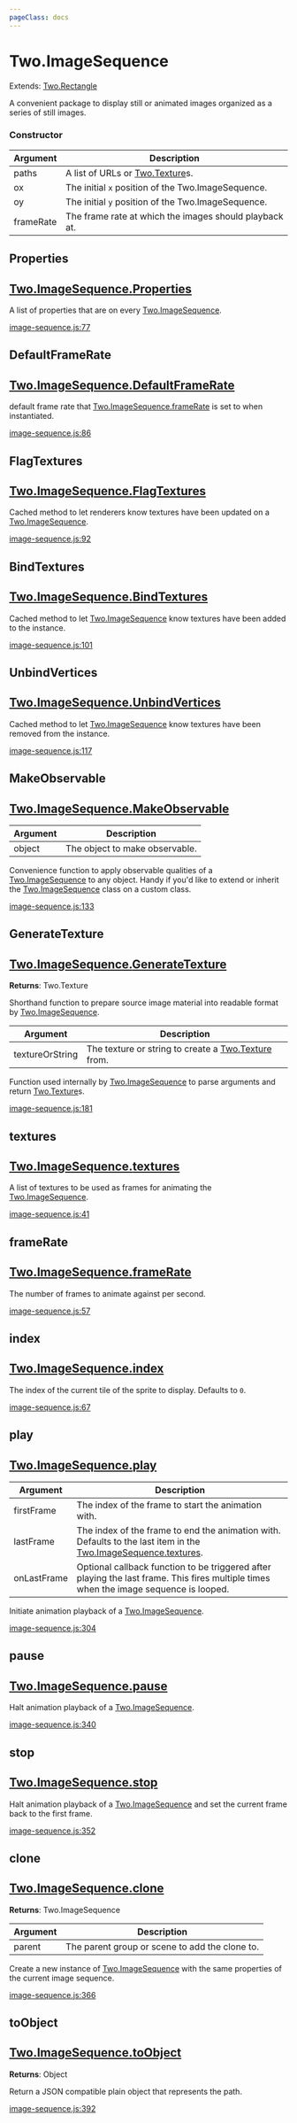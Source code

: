 ```yaml
---
pageClass: docs
---
```


# Two.ImageSequence


<div class="extends">

Extends: [Two.Rectangle](/docs/shapes/rectangle/)

</div>


A convenient package to display still or animated images organized as a series of still images.


<div class="meta">
  <custom-button text="Source" type="source" href="https://github.com/jonobr1/two.js/blob/dev/src/effects/image-sequence.js" />
</div>



### Constructor


| Argument | Description |
| ---- | ----------- |
|  paths  | A list of URLs or [Two.Texture](/docs/texture)s. |
|  ox  | The initial `x` position of the Two.ImageSequence. |
|  oy  | The initial `y` position of the Two.ImageSequence. |
|  frameRate  | The frame rate at which the images should playback at. |



<div class="static member ">

## Properties

<h2 class="longname" aria-hidden="true"><a href="#Properties"><span class="prefix">Two.ImageSequence.</span><span class="shortname">Properties</span></a></h2>










<div class="properties">

A list of properties that are on every [Two.ImageSequence](/docs/imagesequence).

</div>








<div class="meta">

  <a class="lineno" target="_blank" rel="noopener noreferrer" href="https://github.com/jonobr1/two.js/blob/dev/src/effects/image-sequence.js#L77">
    image-sequence.js:77
  </a>

</div>






</div>



<div class="static member ">

## DefaultFrameRate

<h2 class="longname" aria-hidden="true"><a href="#DefaultFrameRate"><span class="prefix">Two.ImageSequence.</span><span class="shortname">DefaultFrameRate</span></a></h2>










<div class="properties">

default frame rate that [Two.ImageSequence.frameRate](/docs/imagesequence/#two-imagesequence-framerate) is set to when instantiated.

</div>








<div class="meta">

  <a class="lineno" target="_blank" rel="noopener noreferrer" href="https://github.com/jonobr1/two.js/blob/dev/src/effects/image-sequence.js#L86">
    image-sequence.js:86
  </a>

</div>






</div>



<div class="static function ">

## FlagTextures

<h2 class="longname" aria-hidden="true"><a href="#FlagTextures"><span class="prefix">Two.ImageSequence.</span><span class="shortname">FlagTextures</span></a></h2>















<div class="description">

Cached method to let renderers know textures have been updated on a [Two.ImageSequence](/docs/imagesequence).

</div>



<div class="meta">

  <a class="lineno" target="_blank" rel="noopener noreferrer" href="https://github.com/jonobr1/two.js/blob/dev/src/effects/image-sequence.js#L92">
    image-sequence.js:92
  </a>

</div>






</div>



<div class="static function ">

## BindTextures

<h2 class="longname" aria-hidden="true"><a href="#BindTextures"><span class="prefix">Two.ImageSequence.</span><span class="shortname">BindTextures</span></a></h2>















<div class="description">

Cached method to let [Two.ImageSequence](/docs/imagesequence) know textures have been added to the instance.

</div>



<div class="meta">

  <a class="lineno" target="_blank" rel="noopener noreferrer" href="https://github.com/jonobr1/two.js/blob/dev/src/effects/image-sequence.js#L101">
    image-sequence.js:101
  </a>

</div>






</div>



<div class="static function ">

## UnbindVertices

<h2 class="longname" aria-hidden="true"><a href="#UnbindVertices"><span class="prefix">Two.ImageSequence.</span><span class="shortname">UnbindVertices</span></a></h2>















<div class="description">

Cached method to let [Two.ImageSequence](/docs/imagesequence) know textures have been removed from the instance.

</div>



<div class="meta">

  <a class="lineno" target="_blank" rel="noopener noreferrer" href="https://github.com/jonobr1/two.js/blob/dev/src/effects/image-sequence.js#L117">
    image-sequence.js:117
  </a>

</div>






</div>



<div class="static function ">

## MakeObservable

<h2 class="longname" aria-hidden="true"><a href="#MakeObservable"><span class="prefix">Two.ImageSequence.</span><span class="shortname">MakeObservable</span></a></h2>












<div class="params">

| Argument | Description |
| ---- | ----------- |
|  object  | The object to make observable. |
</div>




<div class="description">

Convenience function to apply observable qualities of a [Two.ImageSequence](/docs/imagesequence) to any object. Handy if you'd like to extend or inherit the [Two.ImageSequence](/docs/imagesequence) class on a custom class.

</div>



<div class="meta">

  <a class="lineno" target="_blank" rel="noopener noreferrer" href="https://github.com/jonobr1/two.js/blob/dev/src/effects/image-sequence.js#L133">
    image-sequence.js:133
  </a>

</div>






</div>



<div class="static member ">

## GenerateTexture

<h2 class="longname" aria-hidden="true"><a href="#GenerateTexture"><span class="prefix">Two.ImageSequence.</span><span class="shortname">GenerateTexture</span></a></h2>




<div class="returns">

__Returns__: Two.Texture



</div>







<div class="properties">

Shorthand function to prepare source image material into readable format by [Two.ImageSequence](/docs/imagesequence).

</div>



<div class="params">

| Argument | Description |
| ---- | ----------- |
|  textureOrString  | The texture or string to create a [Two.Texture](/docs/texture) from. |
</div>




<div class="description">

Function used internally by [Two.ImageSequence](/docs/imagesequence) to parse arguments and return [Two.Texture](/docs/texture)s.

</div>



<div class="meta">

  <a class="lineno" target="_blank" rel="noopener noreferrer" href="https://github.com/jonobr1/two.js/blob/dev/src/effects/image-sequence.js#L181">
    image-sequence.js:181
  </a>

</div>






</div>



<div class="instance member ">

## textures

<h2 class="longname" aria-hidden="true"><a href="#textures"><span class="prefix">Two.ImageSequence.</span><span class="shortname">textures</span></a></h2>










<div class="properties">

A list of textures to be used as frames for animating the [Two.ImageSequence](/docs/imagesequence).

</div>








<div class="meta">

  <a class="lineno" target="_blank" rel="noopener noreferrer" href="https://github.com/jonobr1/two.js/blob/dev/src/effects/image-sequence.js#L41">
    image-sequence.js:41
  </a>

</div>






</div>



<div class="instance member ">

## frameRate

<h2 class="longname" aria-hidden="true"><a href="#frameRate"><span class="prefix">Two.ImageSequence.</span><span class="shortname">frameRate</span></a></h2>










<div class="properties">

The number of frames to animate against per second.

</div>








<div class="meta">

  <a class="lineno" target="_blank" rel="noopener noreferrer" href="https://github.com/jonobr1/two.js/blob/dev/src/effects/image-sequence.js#L57">
    image-sequence.js:57
  </a>

</div>






</div>



<div class="instance member ">

## index

<h2 class="longname" aria-hidden="true"><a href="#index"><span class="prefix">Two.ImageSequence.</span><span class="shortname">index</span></a></h2>










<div class="properties">

The index of the current tile of the sprite to display. Defaults to `0`.

</div>








<div class="meta">

  <a class="lineno" target="_blank" rel="noopener noreferrer" href="https://github.com/jonobr1/two.js/blob/dev/src/effects/image-sequence.js#L67">
    image-sequence.js:67
  </a>

</div>






</div>



<div class="instance function ">

## play

<h2 class="longname" aria-hidden="true"><a href="#play"><span class="prefix">Two.ImageSequence.</span><span class="shortname">play</span></a></h2>












<div class="params">

| Argument | Description |
| ---- | ----------- |
|  firstFrame  | The index of the frame to start the animation with. |
|  lastFrame  | The index of the frame to end the animation with. Defaults to the last item in the [Two.ImageSequence.textures](/docs/imagesequence/#two-imagesequence-textures). |
|  onLastFrame  | Optional callback function to be triggered after playing the last frame. This fires multiple times when the image sequence is looped. |
</div>




<div class="description">

Initiate animation playback of a [Two.ImageSequence](/docs/imagesequence).

</div>



<div class="meta">

  <a class="lineno" target="_blank" rel="noopener noreferrer" href="https://github.com/jonobr1/two.js/blob/dev/src/effects/image-sequence.js#L304">
    image-sequence.js:304
  </a>

</div>






</div>



<div class="instance function ">

## pause

<h2 class="longname" aria-hidden="true"><a href="#pause"><span class="prefix">Two.ImageSequence.</span><span class="shortname">pause</span></a></h2>















<div class="description">

Halt animation playback of a [Two.ImageSequence](/docs/imagesequence).

</div>



<div class="meta">

  <a class="lineno" target="_blank" rel="noopener noreferrer" href="https://github.com/jonobr1/two.js/blob/dev/src/effects/image-sequence.js#L340">
    image-sequence.js:340
  </a>

</div>






</div>



<div class="instance function ">

## stop

<h2 class="longname" aria-hidden="true"><a href="#stop"><span class="prefix">Two.ImageSequence.</span><span class="shortname">stop</span></a></h2>















<div class="description">

Halt animation playback of a [Two.ImageSequence](/docs/imagesequence) and set the current frame back to the first frame.

</div>



<div class="meta">

  <a class="lineno" target="_blank" rel="noopener noreferrer" href="https://github.com/jonobr1/two.js/blob/dev/src/effects/image-sequence.js#L352">
    image-sequence.js:352
  </a>

</div>






</div>



<div class="instance function ">

## clone

<h2 class="longname" aria-hidden="true"><a href="#clone"><span class="prefix">Two.ImageSequence.</span><span class="shortname">clone</span></a></h2>




<div class="returns">

__Returns__: Two.ImageSequence



</div>









<div class="params">

| Argument | Description |
| ---- | ----------- |
|  parent  | The parent group or scene to add the clone to. |
</div>




<div class="description">

Create a new instance of [Two.ImageSequence](/docs/imagesequence) with the same properties of the current image sequence.

</div>



<div class="meta">

  <a class="lineno" target="_blank" rel="noopener noreferrer" href="https://github.com/jonobr1/two.js/blob/dev/src/effects/image-sequence.js#L366">
    image-sequence.js:366
  </a>

</div>






</div>



<div class="instance function ">

## toObject

<h2 class="longname" aria-hidden="true"><a href="#toObject"><span class="prefix">Two.ImageSequence.</span><span class="shortname">toObject</span></a></h2>




<div class="returns">

__Returns__: Object



</div>












<div class="description">

Return a JSON compatible plain object that represents the path.

</div>



<div class="meta">

  <a class="lineno" target="_blank" rel="noopener noreferrer" href="https://github.com/jonobr1/two.js/blob/dev/src/effects/image-sequence.js#L392">
    image-sequence.js:392
  </a>

</div>






</div>


